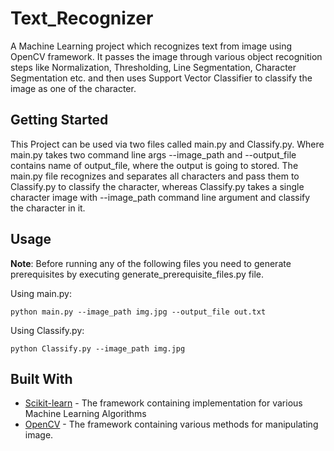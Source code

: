 # Text_Recognizer

A Machine Learning project which recognizes text from image using OpenCV framework.
It passes the image through various object recognition steps like Normalization, Thresholding, Line Segmentation,
Character Segmentation etc. and then uses Support Vector Classifier to classify the image as one of the character. 

## Getting Started
This Project can be used via two files called main.py and Classify.py.
Where main.py takes two command line args --image_path and --output_file contains name of output_file, 
where the output is going to stored. The main.py file recognizes and separates all characters and pass
them to Classify.py to classify the character, whereas Classify.py takes a single character image with 
--image_path command line argument and classify the character in it.

## Usage
**Note**: Before running any of the following files you need to generate prerequisites by executing 
generate_prerequisite_files.py file.

Using main.py: 

```python main.py --image_path img.jpg --output_file out.txt```

Using Classify.py: 

```python Classify.py --image_path img.jpg```






## Built With

* [Scikit-learn](http://scikit-learn.org/stable/documentation.html) - The framework containing implementation for
various Machine Learning Algorithms
* [OpenCV](https://docs.opencv.org/2.4/doc/tutorials/tutorials.html) - The framework containing various methods for 
manipulating image.





